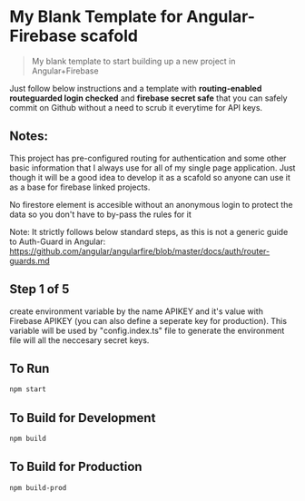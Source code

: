 # My Blank Template for Angular-Firebase scafold

> My blank template to start building up a new project in Angular+Firebase

Just follow below instructions and a template with **routing-enabled** **routeguarded login checked** and **firebase secret safe** that you can safely commit on Github without a need to scrub it everytime for API keys.

## Notes:

This project has pre-configured routing for authentication and some other basic information that I always use for all of my
single page application. Just though it will be a good idea to develop it as a scafold so anyone can use it as a base for
firebase linked projects.

No firestore element is accesible without an anonymous login to protect the data so you don't have to by-pass the rules for it

Note: It strictly follows below standard steps, as this is not a generic guide to Auth-Guard in Angular:
https://github.com/angular/angularfire/blob/master/docs/auth/router-guards.md

## Step 1 of 5

create environment variable by the name APIKEY and it's value with Firebase APIKEY (you can also define a seperate key for production). This variable will be used by "config.index.ts" file to generate the environment file will all the neccesary secret keys.

## To Run

```bash
npm start
```

## To Build for Development

```bash
npm build
```

## To Build for Production

```bash
npm build-prod
```

